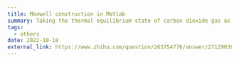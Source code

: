 ```yaml
---
title: Maxwell construction in Matlab
summary: Taking the thermal equilibrium state of carbon dioxide gas as an example to implement Maxwell construction in Matlab
tags:
  - others
date: 2022-10-18
external_link: https://www.zhihu.com/question/263754776/answer/2712903818
---
```

